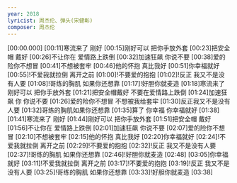 ```yaml
---
year: 2018
lyricist: 周杰伦、弹头(宋健彰)
composer: 周杰伦
---
```

[00:00.000]
[00:11]寒流来了 刚好
[00:15]刚好可以 把你手放外套
[00:23]把安全帽 戴好
[00:26]不让你在 爱情路上跌倒
[00:32]加速狂飙 你说不要
[00:38]爱的险你不想冒
[00:41]不想被套牢
[00:46]他的怀抱 真比我好
[00:51]你幸福就好
[00:55]!不爱我就拉倒 离开之前
[01:00]!不要爱的抱抱
[01:02]!反正 我又不是没有人要
[01:08]!哥练的胸肌 如果你还想靠
[01:17]!好胆你就麦造
[01:18]寒流来了 刚好可以 把你手放外套
[01:21]把安全帽戴好 不要在爱情路上跌倒
[01:24]加速狂飙 你 你说不要
[01:26]爱的险你不想冒 不想被我给套牢
[01:30]反正我又不是没有人要
[01:32]哥练的胸肌如果你还想靠
[01:35]算了 你幸福 你幸福就好
[01:38]
[01:41]寒流来了 刚好
[01:44]刚好可以 把你手放外套
[01:51]把安全帽 戴好
[01:56]不让你在 爱情路上跌倒
[02:01]加速狂飙 你说不要
[02:07]爱的险你不想冒
[02:10]不想被套牢
[02:15]他的怀抱 真比我好
[02:20]你幸福就好
[02:24]!不爱我就拉倒 离开之前
[02:29]!不要爱的抱抱
[02:32]!反正 我又不是没有人要
[02:37]!哥练的胸肌 如果你还想靠
[02:46]!好胆你就麦造
[02:48]
[03:05]你幸福就好
[03:11]!不爱我就拉倒 离开之前
[03:17]!不要爱的抱抱
[03:19]!反正 我又不是没有人要
[03:25]!哥练的胸肌 如果你还想靠
[03:33]!好胆你就麦造
[03:38]